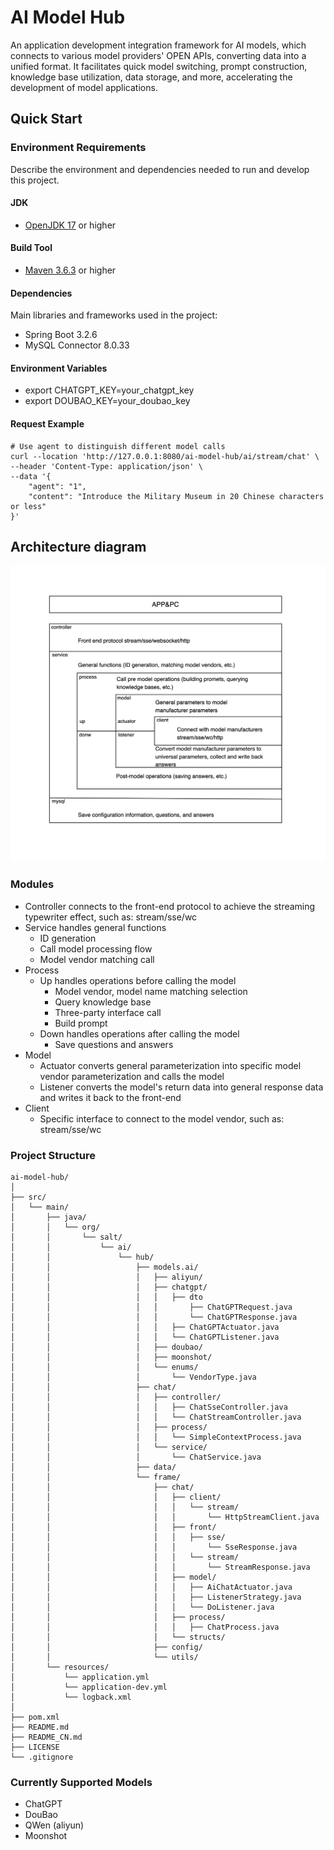 # AI Model Hub

An application development integration framework for AI models, which connects to various model providers' OPEN APIs, converting data into a unified format. It facilitates quick model switching, prompt construction, knowledge base utilization, data storage, and more, accelerating the development of model applications.

## Quick Start

### Environment Requirements

Describe the environment and dependencies needed to run and develop this project.

#### JDK

- [OpenJDK 17](https://openjdk.java.net/projects/jdk/17/) or higher

#### Build Tool

- [Maven 3.6.3](https://maven.apache.org/download.cgi) or higher

#### Dependencies

Main libraries and frameworks used in the project:

- Spring Boot 3.2.6
- MySQL Connector 8.0.33

#### Environment Variables

- export CHATGPT_KEY=your_chatgpt_key
- export DOUBAO_KEY=your_doubao_key

#### Request Example

```shell
# Use agent to distinguish different model calls
curl --location 'http://127.0.0.1:8080/ai-model-hub/ai/stream/chat' \
--header 'Content-Type: application/json' \
--data '{
    "agent": "1",
    "content": "Introduce the Military Museum in 20 Chinese characters or less"
}'
```

## Architecture diagram

![image](https://github.com/Jindou2018/image/raw/master/ai-model-hub/%E6%9E%B6%E6%9E%842024-07-08-17-54-29.png)

### Modules
- Controller connects to the front-end protocol to achieve the streaming typewriter effect, such as: stream/sse/wc
- Service handles general functions
  - ID generation
  - Call model processing flow
  - Model vendor matching call
- Process
  - Up handles operations before calling the model
    - Model vendor, model name matching selection
    - Query knowledge base
    - Three-party interface call
    - Build prompt
  - Down handles operations after calling the model
    - Save questions and answers
- Model
  - Actuator converts general parameterization into specific model vendor parameterization and calls the model
  - Listener converts the model's return data into general response data and writes it back to the front-end
- Client
  - Specific interface to connect to the model vendor, such as: stream/sse/wc

### Project Structure

```
ai-model-hub/
│
├── src/
│   └── main/
│       ├── java/
│       │   └── org/
│       │       └── salt/
│       │           └── ai/
│       │               └── hub/
│       │                   ├── models.ai/
│       │                   │	├── aliyun/
│       │                   │	├── chatgpt/
│       │                   │	│   ├── dto
│       │                   │	│       ├── ChatGPTRequest.java
│       │                   │	│       └── ChatGPTResponse.java
│       │                   │	│   ├── ChatGPTActuator.java
│       │                   │	│   └── ChatGPTListener.java
│       │                   │	├── doubao/
│       │                   │	├── moonshot/
│       │                   │	└── enums/
│       │                   │	    └── VendorType.java
│       │                   ├── chat/
│       │                   │	├── controller/
│       │                   │	│   ├── ChatSseController.java
│       │                   │	│   └── ChatStreamController.java
│       │                   │	├── process/
│       │                   │	│   └── SimpleContextProcess.java
│       │                   │	└── service/
│       │                   │	    └── ChatService.java
│       │                   ├── data/
│       │                   └── frame/
│       │                       ├── chat/
│       │                       │   ├── client/
│       │                       │   │   └── stream/
│       │                       │   │       └── HttpStreamClient.java 
│       │                       │   ├── front/
│       │                       │   │   ├── sse/
│       │                       │   │       └── SseResponse.java 
│       │                       │   │   └── stream/
│       │                       │   │       └── StreamResponse.java 
│       │                       │   ├── model/
│       │                       │   │   ├── AiChatActuator.java 
│       │                       │   │   ├── ListenerStrategy.java
│       │                       │   │   └── DoListener.java
│       │                       │   ├── process/
│       │                       │   │   ├── ChatProcess.java 
│       │                       │   └── structs/
│       │                       ├── config/
│       │                       └── utils/
│       └── resources/
│           └── application.yml
│           └── application-dev.yml
│           └── logback.xml
│
├── pom.xml
├── README.md
├── README_CN.md
├── LICENSE
└── .gitignore

```

### Currently Supported Models

- ChatGPT
- DouBao
- QWen (aliyun)
- Moonshot